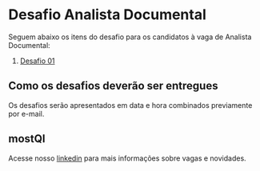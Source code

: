 # Desafio Analista Documental

Seguem abaixo os itens do desafio para os candidatos à vaga de Analista Documental:

1. [Desafio 01](.desafio-01/README.md)

## Como os desafios deverão ser entregues

Os desafios serão apresentados em data e hora combinados previamente por e-mail.

## mostQI

Acesse nosso [linkedin](https://www.linkedin.com/company/mobile-solution-technology/posts/?feedView=all) para mais informações sobre vagas e novidades.

